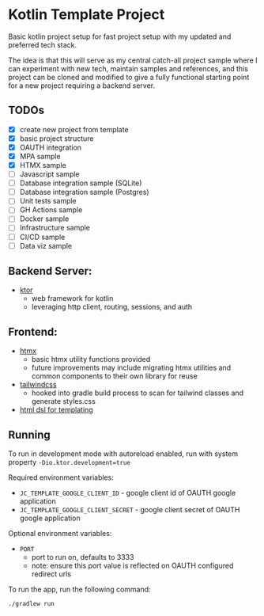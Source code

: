 # Kotlin Template Project

Basic kotlin project setup for fast project setup with my updated and preferred tech stack.

The idea is that this will serve as my central catch-all project sample where I can experiment with new tech, maintain
samples and references, and this project can be cloned and modified to give a fully functional starting point for a new
project requiring a backend server.

## TODOs

- [x] create new project from template
- [x] basic project structure
- [x] OAUTH integration
- [x] MPA sample
- [x] HTMX sample
- [ ] Javascript sample
- [ ] Database integration sample (SQLite)
- [ ] Database integration sample (Postgres)
- [ ] Unit tests sample
- [ ] GH Actions sample
- [ ] Docker sample
- [ ] Infrastructure sample
- [ ] CI/CD sample
- [ ] Data viz sample

## Backend Server:

- [ktor](https://ktor.io/)
    - web framework for kotlin
    - leveraging http client, routing, sessions, and auth

## Frontend:

- [htmx](https://htmx.org/)
    - basic htmx utility functions provided
    - future improvements may include migrating htmx utilities and common components to their own library for reuse
- [tailwindcss](https://tailwindcss.com/)
    - hooked into gradle build process to scan for tailwind classes and generate styles.css
- [html dsl for templating](https://kotlinlang.org/docs/typesafe-html-dsl.html)

## Running

To run in development mode with autoreload enabled, run with system property `-Dio.ktor.development=true`

Required environment variables:

- `JC_TEMPLATE_GOOGLE_CLIENT_ID` - google client id of OAUTH google application
- `JC_TEMPLATE_GOOGLE_CLIENT_SECRET` - google client secret of OAUTH google application

Optional environment variables:

- `PORT`
    - port to run on, defaults to 3333
    - note: ensure this port value is reflected on OAUTH configured redirect urls

To run the app, run the following command:

```bash
./gradlew run
```

